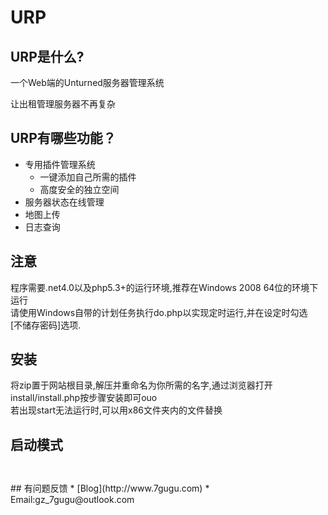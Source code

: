 # URP
## URP是什么?
一个Web端的Unturned服务器管理系统

让出租管理服务器不再复杂

## URP有哪些功能？
-  专用插件管理系统
   - 一键添加自己所需的插件
   - 高度安全的独立空间
- 服务器状态在线管理
- 地图上传
- 日志查询

## 注意
程序需要.net4.0以及php5.3+的运行环境,推荐在Windows 2008 64位的环境下运行<br>
请使用Windows自带的计划任务执行do.php以实现定时运行,并在设定时勾选<br>
[不储存密码]选项.
## 安装
将zip置于网站根目录,解压并重命名为你所需的名字,通过浏览器打开install/install.php按步骤安装即可ouo
<br>
若出现start无法运行时,可以用x86文件夹内的文件替换<br>
## 启动模式
<code>
<?php
define("SWAY",true);//启动方式,TRUE为socket启动[推荐],FALSE为php原生函数启动
?>
</code>
## 有问题反馈
 *   [Blog](http://www.7gugu.com)
 *   Email:gz_7gugu@outlook.com
 
  